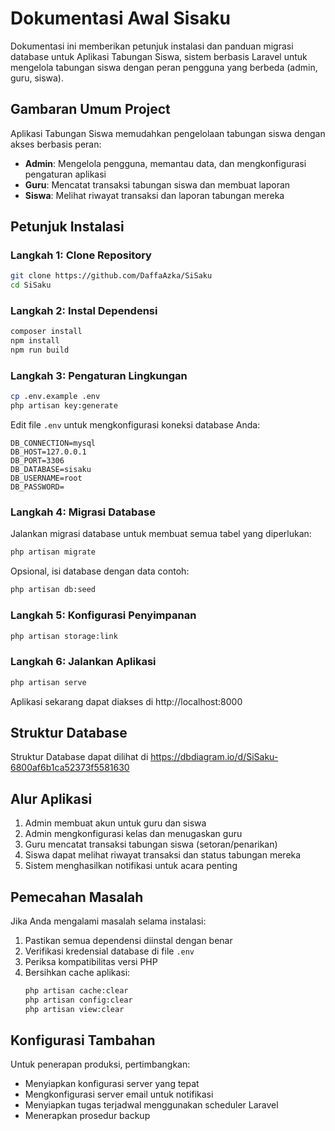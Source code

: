 # Dokumentasi Awal Sisaku

Dokumentasi ini memberikan petunjuk instalasi dan panduan migrasi database untuk Aplikasi Tabungan Siswa, sistem berbasis Laravel untuk mengelola tabungan siswa dengan peran pengguna yang berbeda (admin, guru, siswa).

## Gambaran Umum Project

Aplikasi Tabungan Siswa memudahkan pengelolaan tabungan siswa dengan akses berbasis peran:
- **Admin**: Mengelola pengguna, memantau data, dan mengkonfigurasi pengaturan aplikasi
- **Guru**: Mencatat transaksi tabungan siswa dan membuat laporan
- **Siswa**: Melihat riwayat transaksi dan laporan tabungan mereka

## Petunjuk Instalasi

### Langkah 1: Clone Repository

```bash
git clone https://github.com/DaffaAzka/SiSaku
cd SiSaku
```

### Langkah 2: Instal Dependensi

```bash
composer install
npm install
npm run build
```

### Langkah 3: Pengaturan Lingkungan

```bash
cp .env.example .env
php artisan key:generate
```

Edit file `.env` untuk mengkonfigurasi koneksi database Anda:

```
DB_CONNECTION=mysql
DB_HOST=127.0.0.1
DB_PORT=3306
DB_DATABASE=sisaku
DB_USERNAME=root
DB_PASSWORD=
```

### Langkah 4: Migrasi Database

Jalankan migrasi database untuk membuat semua tabel yang diperlukan:

```bash
php artisan migrate
```

Opsional, isi database dengan data contoh:

```bash
php artisan db:seed
```

### Langkah 5: Konfigurasi Penyimpanan

```bash
php artisan storage:link
```

### Langkah 6: Jalankan Aplikasi

```bash
php artisan serve
```

Aplikasi sekarang dapat diakses di http://localhost:8000

## Struktur Database

Struktur Database dapat dilihat di https://dbdiagram.io/d/SiSaku-6800af6b1ca52373f5581630

## Alur Aplikasi

1. Admin membuat akun untuk guru dan siswa
2. Admin mengkonfigurasi kelas dan menugaskan guru
3. Guru mencatat transaksi tabungan siswa (setoran/penarikan)
4. Siswa dapat melihat riwayat transaksi dan status tabungan mereka
5. Sistem menghasilkan notifikasi untuk acara penting

## Pemecahan Masalah

Jika Anda mengalami masalah selama instalasi:

1. Pastikan semua dependensi diinstal dengan benar
2. Verifikasi kredensial database di file `.env`
3. Periksa kompatibilitas versi PHP
4. Bersihkan cache aplikasi:
   ```bash
   php artisan cache:clear
   php artisan config:clear
   php artisan view:clear
   ```

## Konfigurasi Tambahan

Untuk penerapan produksi, pertimbangkan:
- Menyiapkan konfigurasi server yang tepat
- Mengkonfigurasi server email untuk notifikasi
- Menyiapkan tugas terjadwal menggunakan scheduler Laravel
- Menerapkan prosedur backup
